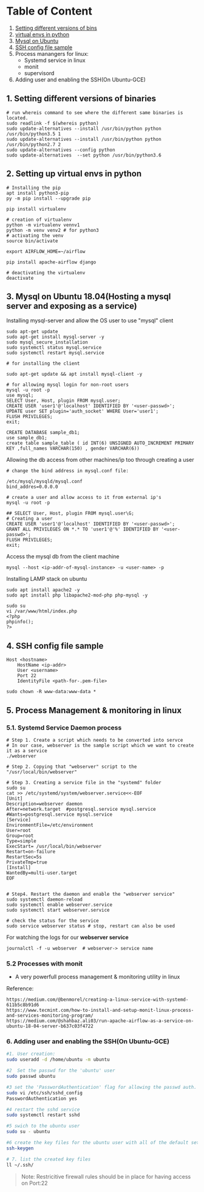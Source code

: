 Table of Content
=================

1. [Setting different versions of bins](#1-setting-different-versions-of-binaries)
2. [virtual envs in python](#2-setting-up-virtual-envs-in-python)
3. [Mysql on Ubuntu](#3-mysql-on-ubuntu-1804hosting-a-mysql-server-and-exposing-as-a-service)
4. [SSH config file sample](#4-ssh-config-file-sample)
5. Process manangers for linux:
    * Systemd service in linux 
    * monit
    * supervisord
6. Adding user and enabling the SSH(On Ubuntu-GCE)




## 1. Setting different versions of binaries
```
# run whereis command to see where the different same binaries is located.
sudo readlink -f $(whereis python)
sudo update-alternatives --install /usr/bin/python python /usr/bin/python3.5 1
sudo update-alternatives --install /usr/bin/python python /usr/bin/python2.7 2
sudo update-alternatives --config python
sudo update-alternatives  --set python /usr/bin/python3.6
```

## 2. Setting up virtual envs in python 
```
# Installing the pip
apt install python3-pip
py -m pip install --upgrade pip

pip install virtualenv

# creation of virtualenv
python -m virtualenv vennv1
python -m venv venv2 # for python3 
# activating the venv
source bin/activate

export AIRFLOW_HOME=~/airflow

pip install apache-airflow django

# deactivating the virtualenv
deactivate
```

## 3. Mysql on Ubuntu 18.04(Hosting a mysql server and exposing as a service)

Installing mysql-server and allow the OS user to use "mysql" client

```
sudo apt-get update
sudo apt-get install mysql-server -y
sudo mysql_secure_installation
sudo systemctl status mysql.service
sudo systemctl restart mysql.service

# for installing the client

sudo apt-get update && apt install mysql-client -y

# for allowing mysql login for non-root users
mysql -u root -p
use mysql;
SELECT User, Host, plugin FROM mysql.user;
CREATE USER 'user1'@'localhost' IDENTIFIED BY '<user-passwd>';
UPDATE user SET plugin='auth_socket' WHERE User='user1';
FLUSH PRIVILEGES;
exit;

CREATE DATABASE sample_db1;
use sample_db1;
create table sample_table ( id INT(6) UNSIGNED AUTO_INCREMENT PRIMARY KEY ,full_names VARCHAR(150) , gender VARCHAR(6))

```

Allowing the db access from other machines/ip too through creating a user
```
# change the bind address in mysql.conf file:

/etc/mysql/mysqld/mysql.conf
bind_addres=0.0.0.0

# create a user and allow access to it from external ip's 
mysql -u root -p

## SELECT User, Host, plugin FROM mysql.user\G;
# Creating a user 
CREATE USER 'user1'@'localhost' IDENTIFIED BY '<user-passwd>';
GRANT ALL PRIVILEGES ON *.* TO 'user1'@'%' IDENTIFIED BY '<user-passwd>';
FLUSH PRIVILEGES;
exit;
```

Access the mysql db from the client machine
```
mysql --host <ip-addr-of-mysql-instance> -u <user-name> -p
```



Installing LAMP stack on ubuntu
```
sudo apt install apache2 -y
sudo apt install php libapache2-mod-php php-mysql -y

sudo su
vi /var/www/html/index.php
<?php
phpinfo();
?>

```



## 4. SSH config file sample
```
Host <hostname>
    HostName <ip-addr> 
    User <username>
    Port 22
    IdentityFile <path-for-.pem-file> 
```

```
sudo chown -R www-data:www-data *
```


## 5. Process Management & monitoring in linux

### 5.1. Systemd Service Daemon process

```
# Step 1. Create a script which needs to be converted into servce
# In our case, webserver is the sample script which we want to create it as a service
./webserver

# Step 2. Copying that "webserver" script to the "/usr/local/bin/webserver"

# Step 3. Creating a service file in the "systemd" folder
sudo su 
cat >> /etc/systemd/system/webserver.service<<-EOF
[Unit]
Description=webserver daemon
After=network.target  #postgresql.service mysql.service
#Wants=postgresql.service mysql.service
[Service]
EnvironmentFile=/etc/environment
User=root
Group=root
Type=simple
ExecStart= /usr/local/bin/webserver
Restart=on-failure
RestartSec=5s
PrivateTmp=true
[Install]
WantedBy=multi-user.target
EOF


# Step4. Restart the daemon and enable the "webserver service" 
sudo systemctl daemon-reload
sudo systemctl enable webserver.service
sudo systemctl start webserver.service

# check the status for the service
sudo service webserver status # stop, restart can also be used

```

For watching the logs for our **webserver service** 

```
journalctl -f -u webserver  # webserver-> service name
```

### 5.2 Processes with monit
* A very powerfull process management & monitoring utility in linux



Reference:
```
https://medium.com/@benmorel/creating-a-linux-service-with-systemd-611b5c8b91d6
https://www.tecmint.com/how-to-install-and-setup-monit-linux-process-and-services-monitoring-program/
https://medium.com/@shahbaz.ali03/run-apache-airflow-as-a-service-on-ubuntu-18-04-server-b637c03f4722
```



### 6. Adding user and enabling the SSH(On Ubuntu-GCE)

```bash
#1. User creation:
sudo useradd -d /home/ubuntu -m ubuntu

#2  Set the passwd for the 'ubuntu' user
sudo passwd ubuntu 

#3 set the 'PasswordAuthentication' flag for allowing the passwd auth.
sudo vi /etc/ssh/sshd_config
PasswordAuthentication yes 

#4 restart the sshd service
sudo systemctl restart sshd

#5 swich to the ubuntu user
sudo su - ubuntu

#6 create the key files for the ubuntu user with all of the default setting
ssh-keygen

# 7. list the created key files
ll ~/.ssh/
```

>Note: Restricitive firewall rules should be in place for having access on Port:22 
